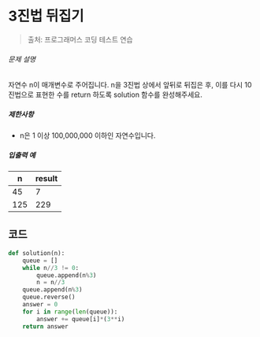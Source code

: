 # 3진법 뒤집기

> 출처: 프로그래머스 코딩 테스트 연습

###### 문제 설명

자연수 n이 매개변수로 주어집니다. n을 3진법 상에서 앞뒤로 뒤집은 후, 이를 다시 10진법으로 표현한 수를 return 하도록 solution 함수를 완성해주세요.



##### 제한사항

- n은 1 이상 100,000,000 이하인 자연수입니다.



##### 입출력 예

| n    | result |
| ---- | ------ |
| 45   | 7      |
| 125  | 229    |

## 코드

```python
def solution(n):
    queue = []
    while n//3 != 0:
        queue.append(n%3)
        n = n//3
    queue.append(n%3)
    queue.reverse()
    answer = 0
    for i in range(len(queue)):
        answer += queue[i]*(3**i)
    return answer
```

